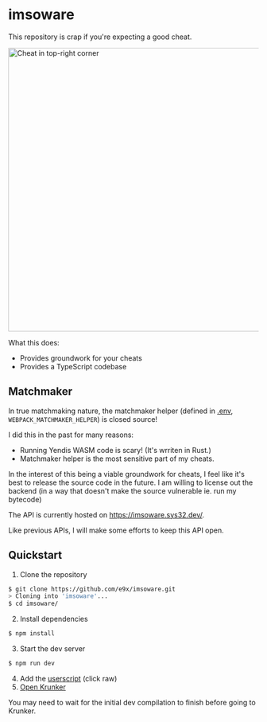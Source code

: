 # imsoware

This repository is crap if you're expecting a good cheat.

<img src="https://user-images.githubusercontent.com/76465669/189471116-63e4d4b4-3ec3-4549-8a6f-ba5b525f4d21.png" alt="Cheat in top-right corner" width="570">

What this does:

- Provides groundwork for your cheats
- Provides a TypeScript codebase

## Matchmaker

In true matchmaking nature, the matchmaker helper (defined in [.env](./.env), `WEBPACK_MATCHMAKER_HELPER`) is closed source!

I did this in the past for many reasons:

- Running Yendis WASM code is scary! (It's wrriten in Rust.)
- Matchmaker helper is the most sensitive part of my cheats.

In the interest of this being a viable groundwork for cheats, I feel like it's best to release the source code in the future. I am willing to license out the backend (in a way that doesn't make the source vulnerable ie. run my bytecode)

The API is currently hosted on https://imsoware.sys32.dev/.

Like previous APIs, I will make some efforts to keep this API open.

## Quickstart

1. Clone the repository
```sh
$ git clone https://github.com/e9x/imsoware.git 
> Cloning into 'imsoware'...
$ cd imsoware/
```
2. Install dependencies
```sh
$ npm install
```
3. Start the dev server
```sh
$ npm run dev
```
4. Add the [userscript](./imsoware.user.js) (click raw)
5. [Open Krunker](https://krunker.io/)

You may need to wait for the initial dev compilation to finish before going to Krunker.